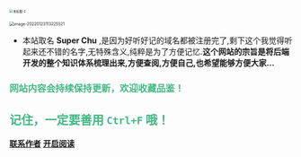 <img src="https://fechin-picgo.oss-cn-shanghai.aliyuncs.com/PicGo/%E6%9C%AA%E6%A0%87%E9%A2%98-2.png" alt="未标题-2" style="zoom: 40%;" />

<p>
<img src="https://fechin-picgo.oss-cn-shanghai.aliyuncs.com/PicGo/Xnip2022-01-23_15-25-3801.png" alt="image-20220123113225521" style="zoom:50%;" />


- 本站取名 **Super Chu** ,是因为好听好记的域名都被注册完了,剩下这个我觉得听起来还不错的名字,无特殊含义,纯粹是为了方便记忆.**这个网站的宗旨是将后端开发的整个知识体系梳理出来,方便查阅,方便自己,也希望能够方便大家...**

### <font color = '#42B983'>**网站内容会持续保持更新，欢迎收藏品鉴！**</font>
## <font color = '#42B983'>记住，一定要善用 `Ctrl+F` 哦！</font>

[**联系作者**](_aboutme/AboutMe)
[**开启阅读**](README.md)

